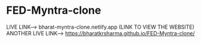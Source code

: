 # FED-Myntra-clone
LIVE LINK-->  bharat-myntra-clone.netlify.app   (LINK TO VIEW THE WEBSITE)
ANOTHER LIVE LINK-->  https://bharatkrsharma.github.io/FED-Myntra-clone/

